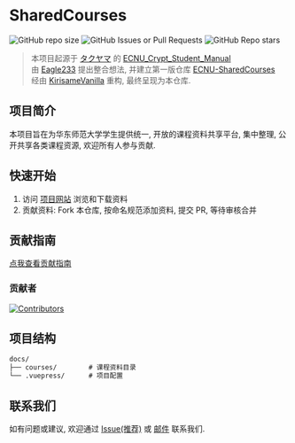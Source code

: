 # SharedCourses

![GitHub repo size](https://img.shields.io/github/repo-size/BetterECNU/SharedCourses?style=for-the-badge)
![GitHub Issues or Pull Requests](https://img.shields.io/github/issues/BetterECNU/SharedCourses?style=for-the-badge&link=https%3A%2F%2Fgithub.com%2FBetterECNU%2FSharedCourses%2Fissues)
![GitHub Repo stars](https://img.shields.io/github/stars/BetterECNU/SharedCourses?style=for-the-badge)

> 本项目起源于 [タクヤマ](https://github.com/takuyamafuru) 的 [ECNU_Crypt_Student_Manual](https://github.com/BetterECNU/ECNU_Crypt_Student_Manual) <br>
> 由 [Eagle233](https://github.com/Eagle233Fake) 提出整合想法, 并建立第一版仓库 [ECNU-SharedCourses](https://github.com/BetterECNU/ECNU-SharedCourses) <br>
> 经由 [KirisameVanilla](https://github.com/KirisameVanilla) 重构, 最终呈现为本仓库.

## 项目简介

本项目旨在为华东师范大学学生提供统一, 开放的课程资料共享平台, 集中整理, 公开共享各类课程资源, 欢迎所有人参与贡献.

## 快速开始

1. 访问 [项目网站](https://courses.ecnu.vanillaaaa.org/) 浏览和下载资料
2. 贡献资料: Fork 本仓库, 按命名规范添加资料, 提交 PR, 等待审核合并

## 贡献指南

[点我查看贡献指南](https://github.com/BetterECNU/SharedCourses?tab=contributing-ov-file)

### 贡献者

[![Contributors](https://contributors-img.web.app/image?repo=BetterECNU/SharedCourses&max=105&columns=15)](https://github.com/BetterECNU/SharedCourses/graphs/contributors)

## 项目结构

``` markdown
docs/
├── courses/        # 课程资料目录
└── .vuepress/      # 项目配置
```

## 联系我们

如有问题或建议, 欢迎通过 [Issue(推荐)](https://github.com/BetterECNU/SharedCourses/issues) 或 [邮件](mailto:zy1834576129@outlook.com) 联系我们.
